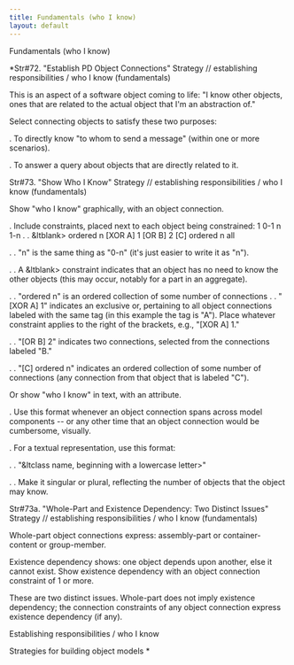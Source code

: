 ```yaml
---
title: Fundamentals (who I know)
layout: default
---
```




Fundamentals (who I know)


*Str#72. &quot;Establish PD Object Connections&quot; Strategy // establishing
responsibilities / who I know (fundamentals) 

 This is an aspect of a software object coming to life: &quot;I know other
objects, ones that are related to the actual object that I'm an abstraction of.&quot; 

 Select connecting objects to satisfy these two purposes: 

. To directly know &quot;to whom to send a message&quot; (within one or more
scenarios). 

. To answer a query about objects that are directly related to it. 

Str#73. &quot;Show Who I Know&quot; Strategy // establishing responsibilities / who
I know (fundamentals) 

 Show &quot;who I know&quot; graphically, with an object connection. 

. Include constraints, placed next to each object being constrained: 1 0-1 n 1-n . .
&amp;ltblank&gt; ordered n [XOR A] 1 [OR B] 2 [C] ordered n all 

. . &quot;n&quot; is the same thing as &quot;0-n&quot; (it's just easier to write it as
&quot;n&quot;). 

. . A &amp;ltblank&gt; constraint indicates that an object has no need to know the
other objects (this may occur, notably for a part in an aggregate). 

. . &quot;ordered n&quot; is an ordered collection of some number of connections . .
&quot;[XOR A] 1&quot; indicates an exclusive or, pertaining to all object connections
labeled with the same tag (in this example the tag is &quot;A&quot;). Place whatever
constraint applies to the right of the brackets, e.g., &quot;[XOR A] 1.&quot; 

. . &quot;[OR B] 2&quot; indicates two connections, selected from the connections
labeled &quot;B.&quot; 

. . &quot;[C] ordered n&quot; indicates an ordered collection of some number of
connections (any connection from that object that is labeled &quot;C&quot;). 

 Or show &quot;who I know&quot; in text, with an attribute. 

. Use this format whenever an object connection spans across model components -- or any
other time that an object connection would be cumbersome, visually. 

. For a textual representation, use this format: 

. . &quot;&amp;ltclass name, beginning with a lowercase letter&gt;&quot; 

. . Make it singular or plural, reflecting the number of objects that the object may
know. 

Str#73a. &quot;Whole-Part and Existence Dependency: Two Distinct Issues&quot;
Strategy // establishing responsibilities / who I know (fundamentals) 

 Whole-part object connections express: assembly-part or container-content or
group-member. 

 Existence dependency shows: one object depends upon another, else it cannot exist.
Show existence dependency with an object connection constraint of 1 or more. 

 These are two distinct issues. Whole-part does not imply existence dependency; the
connection constraints of any object connection express existence dependency (if any). 

Establishing responsibilities / who I know

Strategies for building object models
*
